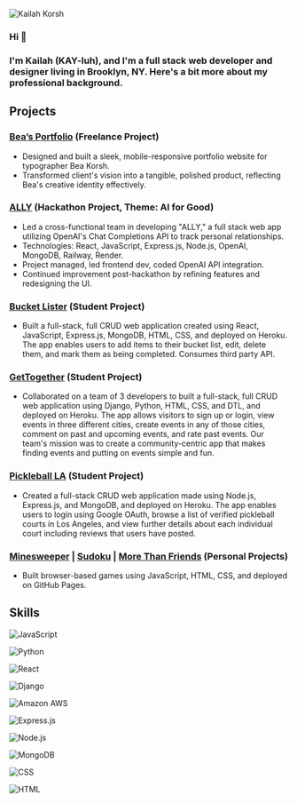 ![Kailah Korsh](https://user-images.githubusercontent.com/112985738/204653788-160d7c7a-097f-4ea4-913a-ec7e09c8593c.png)

### Hi 👋 
### I'm Kailah (KAY-luh), and I'm a full stack web developer and designer living in Brooklyn, NY. Here's a bit more about my professional background.

## Projects

### [Bea’s Portfolio](https://beakorsh.com/) (Freelance Project)
* Designed and built a sleek, mobile-responsive portfolio website for typographer Bea Korsh.
* Transformed client's vision into a tangible, polished product, reflecting Bea's creative identity effectively.

### [ALLY](https://ally-2.onrender.com/) (Hackathon Project, Theme: AI for Good)
* Led a cross-functional team in developing "ALLY," a full stack web app utilizing OpenAI's Chat Completions API to track personal relationships.
* Technologies: React, JavaScript, Express.js, Node.js, OpenAI, MongoDB, Railway, Render.
* Project managed, led frontend dev, coded OpenAI API integration.
* Continued improvement post-hackathon by refining features and redesigning the UI.

### [Bucket Lister](https://bucket-lister-bykk.herokuapp.com/) (Student Project)
*  Built a full-stack, full CRUD web application created using React, JavaScript, Express.js, MongoDB, HTML, CSS, and deployed on Heroku. The app enables users to add items to their bucket list, edit, delete them, and mark them as being completed. Consumes third party API.

### [GetTogether](https://gettogether.herokuapp.com/) (Student Project)
* Collaborated on a team of 3 developers to built a full-stack, full CRUD web application using Django, Python, HTML, CSS, and DTL, and deployed on Heroku. The app allows visitors to sign up or login, view events in three different cities, create events in any of those cities, comment on past and upcoming events, and rate past events. Our team's mission was to create a community-centric app that makes finding events and putting on events simple and fun.

### [Pickleball LA](https://pickleball-la.herokuapp.com/dashboard) (Student Project)
* Created a full-stack CRUD web application made using Node.js, Express.js, and MongoDB, and deployed on Heroku. The app enables users to login using Google OAuth, browse a list of verified pickleball courts in Los Angeles, and view further details about each individual court including reviews that users have posted.

### [Minesweeper](https://kailahk.github.io/minesweeper/) | [Sudoku](https://kailahk.github.io/sudoku/) | [More Than Friends](https://kailahk.github.io/more-than-friends/) (Personal Projects)
* Built browser-based games using JavaScript, HTML, CSS, and deployed on GitHub Pages.

## Skills

![JavaScript](https://img.shields.io/badge/JavaScript-323330?style=for-the-badge&logo=javascript&logoColor=F7DF1E)

![Python](https://img.shields.io/badge/Python-FFD43B?style=for-the-badge&logo=python&logoColor=blue)

![React](https://img.shields.io/badge/React-20232A?style=for-the-badge&logo=react&logoColor=61DAFB)

![Django](https://img.shields.io/badge/Django-092E20?style=for-the-badge&logo=django&logoColor=green)

![Amazon AWS](https://img.shields.io/badge/Amazon_AWS-FF9900?style=for-the-badge&logo=amazonaws&logoColor=white)

![Express.js](	https://img.shields.io/badge/Express.js-000000?style=for-the-badge&logo=express&logoColor=white)

![Node.js](https://img.shields.io/badge/Node.js-339933?style=for-the-badge&logo=nodedotjs&logoColor=white)

![MongoDB](https://img.shields.io/badge/MongoDB-4EA94B?style=for-the-badge&logo=mongodb&logoColor=white)

![CSS](https://img.shields.io/badge/CSS3-1572B6?style=for-the-badge&logo=css3&logoColor=white)

![HTML](https://img.shields.io/badge/HTML5-E34F26?style=for-the-badge&logo=html5&logoColor=white)

